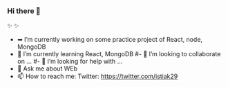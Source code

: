 ### Hi there 👋


 ✨ ✨ 

- ➡ I’m currently working on some practice project of React, node, MongoDB
- 🌱 I’m currently learning React, MongoDB
#- 👯 I’m looking to collaborate on ...
#- 🤔 I’m looking for help with ...
- 💬 Ask me about WEb
- 📫 How to reach me: Twitter: https://twitter.com/istiak29


